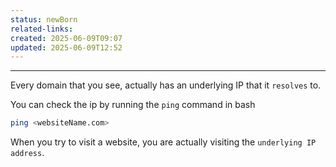 ```yaml
---
status: newBorn
related-links: 
created: 2025-06-09T09:07
updated: 2025-06-09T12:52
---
```

---

Every domain that you see, actually has an underlying IP that it `resolves` to.

You can check the ip by running the `ping` command in bash

```bash
ping <websiteName.com>
```

When you try to visit a website, you are actually visiting the `underlying IP address`.


